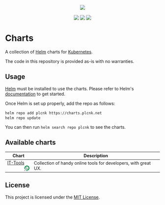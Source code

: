 <p align="center">
    <img width="200px" height=auto src="https://helm.sh/img/helm.svg" />
</p>

<p align="center">
    <a href="https://github.com/plcnk/charts/blob/master/LICENSE"><img src="https://img.shields.io/github/license/plcnk/charts" /></a>
    <a href="https://artifacthub.io/packages/search?repo=plcnk"><img src="https://img.shields.io/endpoint?url=https://artifacthub.io/badge/repository/plcnk" /></a>
    <a href="https://github.com/plcnk/charts/actions/workflows/release.yaml"><img src="https://github.com/plcnk/charts/actions/workflows/release.yaml/badge.svg" /></a>
</p>

# Charts

A collection of [Helm](https://helm.sh) charts for [Kubernetes](https://kubernetes.io/).

The code in this repository is provided as-is with no warranties.

## Usage

[Helm](https://helm.sh) must be installed to use the charts.
Please refer to Helm's [documentation](https://helm.sh/docs/) to get started.

Once Helm is set up properly, add the repo as follows:

```console
helm repo add plcnk https://charts.plcnk.net
helm repo update
```

You can then run `helm search repo plcnk` to see the charts.

## Available charts

| Chart | Description |
| ----- | ----------- |
| [IT-Tools <img src='https://raw.githubusercontent.com/plcnk/charts/master/charts/it-tools/icon.svg' alt='it-tools icon' width='18px' align='right' loading='lazy'>](https://github.com/plcnk/charts/tree/master/charts/it-tools) | Collection of handy online tools for developers, with great UX. |

## License

This project is licensed under the [MIT License](https://github.com/plcnk/charts/blob/master/LICENSE).
